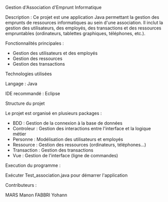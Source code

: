 Gestion d'Association d'Emprunt Informatique

Description :
Ce projet est une application Java permettant la gestion des emprunts de ressources informatiques au sein d'une association. Il inclut la gestion des utilisateurs, des employés, des transactions et des ressources empruntables (ordinateurs, tablettes graphiques, téléphones, etc.).

Fonctionnalités principales :
- Gestion des utilisateurs et des employés
- Gestion des ressources
- Gestion des transactions

Technologies utilisées

Langage : Java

IDE recommandé : Eclipse

Structure du projet

Le projet est organisé en plusieurs packages :

- BDD : Gestion de la connexion à la base de données
- Controleur : Gestion des interactions entre l'interface et la logique métier
- Personne : Modélisation des utilisateurs et employés
- Ressource : Gestion des ressources (ordinateurs, téléphones...)
- Transaction : Gestion des transactions
- Vue : Gestion de l'interface (ligne de commandes)

Execution du programme :

Exécuter Test_association.java pour démarrer l'application

Contributeurs :

MARS Manon
FABBRI Yohann
